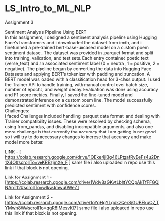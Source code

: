 # LS_Intro_to_ML_NLP

Assignment 3

Sentiment Analysis Pipeline Using BERT                                        
In this assignment, I designed a sentiment analysis pipeline using Hugging Face’s transformers and i downloaded the dataset from imdb, and i finetunned a pre-trained bert-base-uncased model on a custom poem sentiment dataset. The dataset was provided in .parquet format and split into training, validation, and test sets. Each entry contained poetic text (verse_text) and an associated sentiment label (0 = neutral, 1 = positive, 2 = negative).
The pipeline began by converting the data into Hugging Face Datasets and applying BERT’s tokenizer with padding and truncation. A BERT model was loaded with a classification head for 3-class output. I used the Trainer API to handle training, with manual control over batch size, number of epochs, and weight decay.
Evaluation was done using accuracy and F1 score metrics. Finally, I saved the fine-tuned model and demonstrated inference on a custom poem line. The model successfully predicted sentiment with confidence scores.   
Challenges:                                
i faced Challenges included handling .parquet data format, and dealing with Trainer compatibility issues. These were resolved by checking schema, using from_pandas, and disabling incompatible arguments.
and also one more challenge is that currently the accuracy that i am getting is not good so i will try to do necessary changes to increse that accuracy and make model more better.

LINK - [ https://colab.research.google.com/drive/1QEke4jiBg46LPtgafRyEeFs4u2Dn1X4O#scrollTo=veKREzjmXe_F ] same file i also uploaded in repo use this link if that block is not opening.

Link for Assignment 1 - [https://colab.research.google.com/drive/1Wdv8aGKvtLbhtYCQpAkTfFFGQjNAnT12#scrollTo=wlkwJmwu0WeZ] 

Link for Assignment 2 - [https://colab.research.google.com/drive/1oYqHgYLgdkzQerSjGUBEkuO7_TYMwh8W#scrollTo=qgR8IMesvKl7] same file i also uploaded in repo use this link if that block is not opening.
